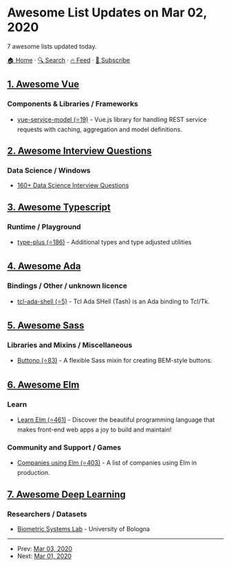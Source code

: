 # Awesome List Updates on Mar 02, 2020

7 awesome lists updated today.

[🏠 Home](/README.md) · [🔍 Search](https://test.trackawesomelist.com/search/) · [🔥 Feed](https://test.trackawesomelist.com/feed.xml) · [📮 Subscribe](https://trackawesomelist.us17.list-manage.com/subscribe?u=d2f0117aa829c83a63ec63c2f&id=36a103854c)



## [1. Awesome Vue](/content/vuejs/awesome-vue/README.md)

### Components & Libraries / Frameworks

*   [vue-service-model (⭐19)](https://github.com/freakzlike/vue-service-model) - Vue.js library for handling REST service requests with caching, aggregation and model definitions.

## [2. Awesome Interview Questions](/content/DopplerHQ/awesome-interview-questions/README.md)

### Data Science / Windows

*   [160+ Data Science Interview Questions](https://hackernoon.com/160-data-science-interview-questions-415s3y2a)

## [3. Awesome Typescript](/content/dzharii/awesome-typescript/README.md)

### Runtime / Playground

*   [type-plus (⭐186)](https://github.com/unional/type-plus) - Additional types and type adjusted utilities

## [4. Awesome Ada](/content/ohenley/awesome-ada/README.md)

### Bindings / Other / unknown licence

*   [tcl-ada-shell (⭐5)](https://github.com/simonjwright/tcladashell) - Tcl Ada SHell (Tash) is an Ada binding to Tcl/Tk.

## [5. Awesome Sass](/content/Famolus/awesome-sass/README.md)

### Libraries and Mixins / Miscellaneous

*   [Buttono (⭐83)](https://github.com/hsnaydd/buttono) - A flexible Sass mixin for creating BEM-style buttons.

## [6. Awesome Elm](/content/sporto/awesome-elm/README.md)

### Learn

*   [Learn Elm (⭐461)](https://github.com/dwyl/learn-elm) - Discover the beautiful programming language that makes front-end web apps a joy to build and maintain!

### Community and Support / Games

*   [Companies using Elm (⭐403)](https://github.com/jah2488/elm-companies) - A list of companies using Elm in production.

## [7. Awesome Deep Learning](/content/ChristosChristofidis/awesome-deep-learning/README.md)

### Researchers / Datasets

*   [Biometric Systems Lab](http://biolab.csr.unibo.it/home.asp) - University of Bologna

---

- Prev: [Mar 03, 2020](/content/2020/03/03/README.md)
- Next: [Mar 01, 2020](/content/2020/03/01/README.md)